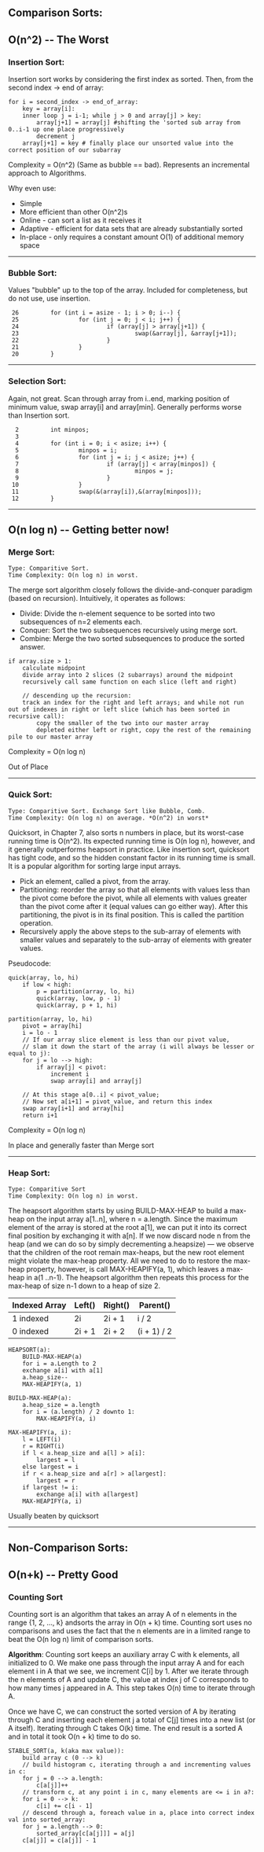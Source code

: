 ## Comparison Sorts:
## O(n^2) -- The Worst
### Insertion Sort:

Insertion sort works by considering the first index as sorted. Then, from the second index -> end of array:

```
for i = second_index -> end_of_array:
    key = array[i]:
    inner loop j = i-1; while j > 0 and array[j] > key:
    	array[j+1] = array[j] #shifting the 'sorted sub array from 0..i-1 up one place progressively
        decrement j
    array[j+1] = key # finally place our unsorted value into the correct position of our subarray 
```
Complexity = O(n^2) (Same as bubble == bad). Represents an incremental approach to Algorithms.

Why even use:

+ Simple
+ More efficient than other O(n^2)s
+ Online - can sort a list as it receives it
+ Adaptive - efficient for data sets that are already substantially sorted
+ In-place - only requires a constant amount O(1) of additional memory space

- - -

### Bubble Sort:

Values "bubble" up to the top of the array. Included for completeness, but do not use, use insertion.

```
 26         for (int i = asize - 1; i > 0; i--) { 
 25                 for (int j = 0; j < i; j++) { 
 24                         if (array[j] > array[j+1]) { 
 23                                 swap(&array[j], &array[j+1]);
 22                         } 
 21                 } 
 20         } 
 ```

- - -

### Selection Sort:

Again, not great. Scan through array from i..end, marking position of minimum value, swap array[i] and array[min]. Generally performs worse than Insertion sort.

```
  2         int minpos;
  3         
  4         for (int i = 0; i < asize; i++) {
  5                 minpos = i;
  6                 for (int j = i; j < asize; j++) {
  7                         if (array[j] < array[minpos]) {
  8                                 minpos = j;
  9                         }
 10                 }
 11                 swap(&(array[i]),&(array[minpos]));
 12         }
 ```
 
 - - - 

## O(n log n) -- Getting better now!
### Merge Sort:
```
Type: Comparitive Sort.
Time Complexity: O(n log n) in worst.
```

The merge sort algorithm closely follows the divide-and-conquer paradigm (based on recursion). Intuitively, it operates as follows:

+ Divide: Divide the n-element sequence to be sorted into two subsequences of n=2 elements each.
+ Conquer: Sort the two subsequences recursively using merge sort.
+ Combine: Merge the two sorted subsequences to produce the sorted answer.

```
if array.size > 1:
    calculate midpoint
    divide array into 2 slices (2 subarrays) around the midpoint
    recursively call same function on each slice (left and right)
	
    // descending up the recursion:
    track an index for the right and left arrays; and while not run out of indexes in right or left slice (which has been sorted in recursive call):
        copy the smaller of the two into our master array
        depleted either left or right, copy the rest of the remaining pile to our master array
```
Complexity = O(n log n)

Out of Place

- - -

### Quick Sort:
```
Type: Comparitive Sort. Exchange Sort like Bubble, Comb.
Time Complexity: O(n log n) on average. *O(n^2) in worst*
```

Quicksort, in Chapter 7, also sorts n numbers in place, but its worst-case running time is O(n^2). Its expected running time is O(n log n), however, and it generally outperforms heapsort in practice. Like insertion sort, quicksort has tight code, and so the hidden constant factor in its running time is small. It is a popular algorithm for sorting large input arrays.

+ Pick an element, called a pivot, from the array.
+ Partitioning: reorder the array so that all elements with values less than the pivot come before the pivot, while all elements with values greater than the pivot come after it (equal values can go either way). After this partitioning, the pivot is in its final position. This is called the partition operation.
+ Recursively apply the above steps to the sub-array of elements with smaller values and separately to the sub-array of elements with greater values.

Pseudocode:

```
quick(array, lo, hi)
    if low < high:
        p = partition(array, lo, hi)
        quick(array, low, p - 1)
        quick(array, p + 1, hi)

partition(array, lo, hi)
    pivot = array[hi]
    i = lo - 1
    // If our array slice element is less than our pivot value, 
    // slam it down the start of the array (i will always be lesser or equal to j):
    for j = lo --> high:
        if array[j] < pivot:
            increment i
            swap array[i] and array[j]

    // At this stage a[0..i] < pivot_value;
    // Now set a[i+1] = pivot_value, and return this index
    swap array[i+1] and array[hi]
    return i+1
```
Complexity = O(n log n)

In place and generally faster than Merge sort

- - -

### Heap Sort:
```
Type: Comparitive Sort
Time Complexity: O(n log n) in worst.
```
The heapsort algorithm starts by using BUILD-MAX-HEAP to build a max-heap on the input array a[1..n], where n = a.length. Since the maximum element of the array is stored at the root a[1], we can put it into its correct final position by exchanging it with a[n]. If we now discard node n from the heap (and we can do so by simply decrementing a.heapsize) — we observe that the children of the root remain max-heaps, but the new root element might violate the max-heap property. All we need to do to restore the max-heap property, however, is call MAX-HEAPIFY(a, 1), which leaves a max-heap in a(1 ..n-1). The heapsort algorithm then repeats this process for the max-heap of size n-1 down to a heap of size 2.

Indexed Array | Left() | Right() | Parent()
--- | --- | --- | ---
1 indexed | 2i | 2i + 1 | i / 2
0 indexed | 2i + 1 | 2i + 2 | (i + 1) / 2 

```
HEAPSORT(a):
    BUILD-MAX-HEAP(a)
    for i = a.Length to 2
    exchange a[i] with a[1]
    a.heap_size--
    MAX-HEAPIFY(a, 1)
    
BUILD-MAX-HEAP(a):
    a.heap_size = a.length
    for i = (a.length) / 2 downto 1:
        MAX-HEAPIFY(a, i)
    
MAX-HEAPIFY(a, i):
    l = LEFT(i)
    r = RIGHT(i)
    if l < a.heap_size and a[l] > a[i]:
        largest = l
    else largest = i
    if r < a.heap_size and a[r] > a[largest]:
        largest = r
    if largest != i:
        exchange a[i] with a[largest]
	MAX-HEAPIFY(a, i)
``` 
Usually beaten by quicksort

- - -

## Non-Comparison Sorts:
## O(n+k) -- Pretty Good
### Counting Sort

Counting sort is an algorithm that takes an array A of n elements in the range {1, 2, ..., k} andsorts the array in O(n + k) time. Counting sort uses no comparisons and uses the fact that the n elements are in a limited range to beat the O(n log n) limit of comparison sorts.


**Algorithm**: Counting sort keeps an auxiliary array C with k elements, all initialized to 0. We make one pass through the input array A and for each element i in A that we see, we increment C[i] by 1. After we iterate through the n elements of A and update C, the value at index j of C corresponds to how many times j appeared in A. This step takes O(n) time to iterate through A.


Once we have C, we can construct the sorted version of A by iterating through C and inserting each element j a total of C[j] times into a new list (or A itself). Iterating through C takes O(k) time. The end result is a sorted A and in total it took O(n + k) time to do so.


```
STABLE_SORT(a, k(aka max value)):
    build array c (0 --> k)
    // build histogram c, iterating through a and incrementing values in c:
    for j = 0 --> a.length:
        c[a[j]]++
    // transform c, at any point i in c, many elements are <= i in a?:
    for i = 0 --> k:
        c[i] += c[i - 1]
    // descend through a, foreach value in a, place into correct index val into sorted_array:
    for j = a.length --> 0:
        sorted_array[c[a[j]]] = a[j]
	c[a[j]] = c[a[j]] - 1
```
	
    
